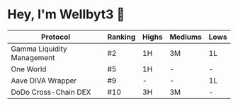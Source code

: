 # Hey, I'm Wellbyt3 👋


| Protocol | Ranking | Highs | Mediums | Lows |
|----------|---------|-------|---------|------|
| Gamma Liquidity Management | #2 | 1H | 3M | 1L |
| One World | #5 | 1H | - | - |
| Aave DIVA Wrapper | #9 | - | - | 1L |
| DoDo Cross-Chain DEX | #10 | 3H | 3M | - |
